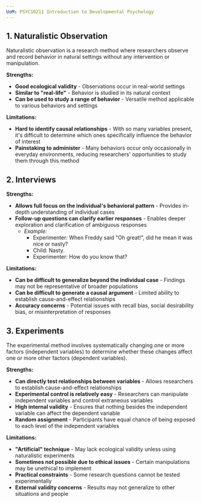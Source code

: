 ```yaml
---
UoM: PSYC10211 Introduction to Developmental Psychology
---
```


## 1. Naturalistic Observation

Naturalistic observation is a research method where researchers observe and record behavior in natural settings without any intervention or manipulation.

**Strengths:**
- **Good ecological validity** - Observations occur in real-world settings
- **Similar to "real-life"** - Behavior is studied in its natural context
- **Can be used to study a range of behavior** - Versatile method applicable to various behaviors and settings

**Limitations:**
- **Hard to identify causal relationships** - With so many variables present, it's difficult to determine which ones specifically influence the behavior of interest
- **Painstaking to administer** - Many behaviors occur only occasionally in everyday environments, reducing researchers' opportunities to study them through this method
## 2. Interviews

**Strengths:**
- **Allows full focus on the individual's behavioral pattern** - Provides in-depth understanding of individual cases
- **Follow-up questions can clarify earlier responses** - Enables deeper exploration and clarification of ambiguous responses
  - *Example:*
    - Experimenter: When Freddy said "Oh great!", did he mean it was nice or nasty?
    - Child: Nasty.
    - Experimenter: How do you know that?

**Limitations:**
- **Can be difficult to generalize beyond the individual case** - Findings may not be representative of broader populations
- **Can be difficult to generate a causal argument** - Limited ability to establish cause-and-effect relationships
- **Accuracy concerns** - Potential issues with recall bias, social desirability bias, or misinterpretation of responses

## 3. Experiments

The experimental method involves systematically changing one or more factors (independent variables) to determine whether these changes affect one or more other factors (dependent variables).

**Strengths:**
- **Can directly test relationships between variables** - Allows researchers to establish cause-and-effect relationships
- **Experimental control is relatively easy** - Researchers can manipulate independent variables and control extraneous variables
- **High internal validity** - Ensures that nothing besides the independent variable can affect the dependent variable
- **Random assignment** - Participants have equal chance of being exposed to each level of the independent variables 

**Limitations:**
- **"Artificial" technique** - May lack ecological validity unless using naturalistic experiments
- **Sometimes not possible due to ethical issues** - Certain manipulations may be unethical to implement
- **Practical constraints** - Some research questions cannot be tested experimentally
- **External validity concerns** - Results may not generalize to other situations and people
